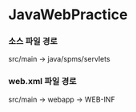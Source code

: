 # JavaWebPractice

### 소스 파일 경로

src/main -> java/spms/servlets

### web.xml 파일 경로

src/main -> webapp -> WEB-INF
